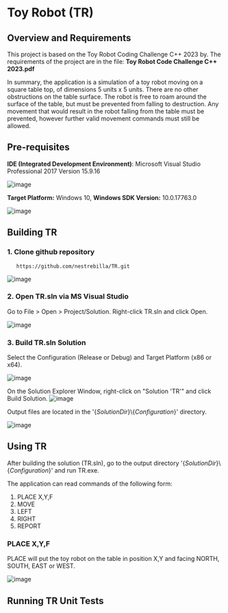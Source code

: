 # Toy Robot (TR)

## Overview and Requirements

This project is based on the Toy Robot Coding Challenge C++ 2023 by. The requirements of the project are in the file: **Toy Robot Code Challenge C++ 2023.pdf**

In summary, the application is a simulation of a toy robot moving on a square table top, of dimensions 5 units x 5 units. There are no other obstructions on the table surface. The robot is free to roam around the surface of the table, but must be prevented from falling to destruction. Any movement that would result in the robot falling from the table must be prevented, however further valid movement commands must still be allowed.

## Pre-requisites

**IDE (Integrated Development Environment)**: Microsoft Visual Studio Professional 2017 Version 15.9.16

![image](https://user-images.githubusercontent.com/57872874/236676380-da8e731f-b292-4b67-bd67-af8e64ecb165.png)


**Target Platform:** Windows 10, **Windows SDK Version:** 10.0.17763.0

![image](https://user-images.githubusercontent.com/57872874/236676474-d91c8634-b565-4395-b29d-0c998404af31.png)



## Building TR

### 1. Clone github repository
       https://github.com/nestrebilla/TR.git

![image](https://user-images.githubusercontent.com/57872874/236677885-0cbd23af-c2b2-43fa-8e46-8835095ef482.png)

### 2. Open TR.sln via MS Visual Studio

Go to File > Open > Project/Solution. Right-click TR.sln and click Open.

![image](https://user-images.githubusercontent.com/57872874/236678287-a01d716f-e472-4548-9535-085e938da34c.png)

### 3. Build TR.sln Solution

Select the Configuration (Release or Debug) and Target Platform (x86 or x64).

![image](https://user-images.githubusercontent.com/57872874/236678649-219d7de6-3124-4760-b17f-2dbfe1a5e863.png)

On the Solution Explorer Window, right-click on "Solution 'TR'" and click Build Solution.
![image](https://user-images.githubusercontent.com/57872874/236678749-89c01ab7-76ac-48b7-bf9b-f5bd0dfda148.png)

Output files are located in the '{_SolutionDir_}\\{_Configuration_}' directory.

![image](https://user-images.githubusercontent.com/57872874/236678986-b530e6b9-20b0-4206-b966-51c904ae8a80.png)


## Using TR 

After building the solution (TR.sln), go to the output directory '{_SolutionDir_}\\{_Configuration_}' and run TR.exe.

The application can read commands of the following form:
1. PLACE X,Y,F
2. MOVE
3. LEFT
4. RIGHT
5. REPORT

### PLACE X,Y,F

PLACE will put the toy robot on the table in position X,Y and facing NORTH, SOUTH, EAST or WEST.

![image](https://user-images.githubusercontent.com/57872874/236679743-9995a5c8-c891-4524-9ef1-9c0ed021ce0e.png)



## Running TR Unit Tests
